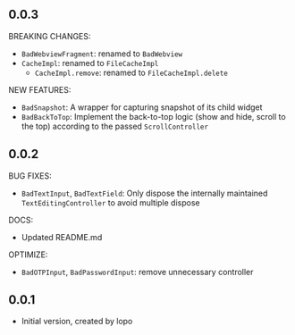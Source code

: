 ## 0.0.3

BREAKING CHANGES:

- `BadWebviewFragment`: renamed to `BadWebview`
- `CacheImpl`: renamed to `FileCacheImpl`
    - `CacheImpl.remove`: renamed to `FileCacheImpl.delete`

NEW FEATURES:

- `BadSnapshot`: A wrapper for capturing snapshot of its child widget
- `BadBackToTop`: Implement the back-to-top logic (show and hide, scroll to the top) according to the
  passed `ScrollController`

## 0.0.2

BUG FIXES:

- `BadTextInput`, `BadTextField`: Only dispose the internally maintained `TextEditingController` to avoid multiple
  dispose

DOCS:

- Updated README.md

OPTIMIZE:

- `BadOTPInput`, `BadPasswordInput`: remove unnecessary controller

## 0.0.1

- Initial version, created by lopo
